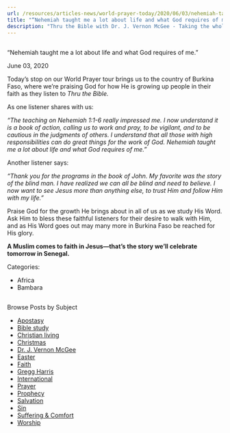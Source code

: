 ```yaml
---
url: /resources/articles-news/world-prayer-today/2020/06/03/nehemiah-taught-me-a-lot-about-life-and-what-god-requires-of-me-
title: "“Nehemiah taught me a lot about life and what God requires of me.”"
description: "Thru the Bible with Dr. J. Vernon McGee - Taking the whole Word to the whole world"
---
```







## 
 “Nehemiah taught me a lot about life and what God requires of me.”


June 03, 2020
![]()




Today’s stop on our World Prayer tour brings us to the country of Burkina Faso, where we’re praising God for how He is growing up people in their faith as they listen to *Thru the Bible.*


As one listener shares with us: 


*“The teaching on Nehemiah 1:1-6 really impressed me. I now understand it is a book of action, calling us to work and pray, to be vigilant, and to be cautious in the judgments of others. I understand that all those with high responsibilities can do great things for the work of God. Nehemiah taught me a lot about life and what God requires of me.”*


Another listener says:


*“Thank you for the programs in the book of John. My favorite was the story of the blind man. I have realized we can all be blind and need to believe. I now want to see Jesus more than anything else, to trust Him and follow Him with my life.”*


Praise God for the growth He brings about in all of us as we study His Word. Ask Him to bless these faithful listeners for their desire to walk with Him, and as His Word goes out may many more in Burkina Faso be reached for His glory.


**A Muslim comes to faith in Jesus—that’s the story we’ll celebrate tomorrow in Senegal.**



Categories: 


* Africa
* Bambara









## 
 Browse Posts by Subject


* [Apostasy](/resources/articles-news/-in-tags/tags/Apostasy)
* [Bible study](/resources/articles-news/-in-tags/tags/Bible-study)
* [Christian living](/resources/articles-news/-in-tags/tags/Christian-living)
* [Christmas](/resources/articles-news/-in-tags/tags/Christmas)
* [Dr. J. Vernon McGee](/resources/articles-news/-in-tags/tags/Dr-J-Vernon-McGee)
* [Easter](/resources/articles-news/-in-tags/tags/easter)
* [Faith](/resources/articles-news/-in-tags/tags/Faith)
* [Gregg Harris](/resources/articles-news/-in-tags/tags/Gregg-Harris)
* [International](/resources/articles-news/-in-tags/tags/International)
* [Prayer](/resources/articles-news/-in-tags/tags/prayer)
* [Prophecy](/resources/articles-news/-in-tags/tags/Prophecy)
* [Salvation](/resources/articles-news/-in-tags/tags/Salvation)
* [Sin](/resources/articles-news/-in-tags/tags/sin)
* [Suffering & Comfort](/resources/articles-news/-in-tags/tags/Suffering-Comfort)
* [Worship](/resources/articles-news/-in-tags/tags/worship)






